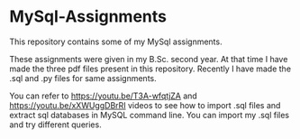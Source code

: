 # MySql-Assignments
This repository contains some of my MySql assignments.

These assignments were given in my B.Sc. second year. At that time I have made the three pdf files present in this repository. Recently I have made the .sql and .py files for same assignments. 

You can refer to https://youtu.be/T3A-wfqtjZA and https://youtu.be/xXWUggDBrRI videos to see how to import .sql files and extract sql databases in MySQL command line. You can import my .sql files and try different queries.
